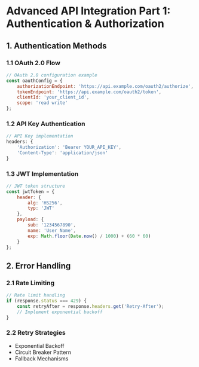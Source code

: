 # Advanced API Integration Part 1: Authentication & Authorization

## 1. Authentication Methods

### 1.1 OAuth 2.0 Flow
```javascript
// OAuth 2.0 configuration example
const oauthConfig = {
    authorizationEndpoint: 'https://api.example.com/oauth2/authorize',
    tokenEndpoint: 'https://api.example.com/oauth2/token',
    clientId: 'your_client_id',
    scope: 'read write'
};
```

### 1.2 API Key Authentication
```javascript
// API Key implementation
headers: {
    'Authorization': 'Bearer YOUR_API_KEY',
    'Content-Type': 'application/json'
}
```

### 1.3 JWT Implementation
```javascript
// JWT token structure
const jwtToken = {
    header: {
        alg: 'HS256',
        typ: 'JWT'
    },
    payload: {
        sub: '1234567890',
        name: 'User Name',
        exp: Math.floor(Date.now() / 1000) + (60 * 60)
    }
};
```

## 2. Error Handling

### 2.1 Rate Limiting
```javascript
// Rate limit handling
if (response.status === 429) {
    const retryAfter = response.headers.get('Retry-After');
    // Implement exponential backoff
}
```

### 2.2 Retry Strategies
- Exponential Backoff
- Circuit Breaker Pattern
- Fallback Mechanisms
